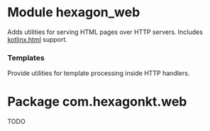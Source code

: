 
# Module hexagon_web

Adds utilities for serving HTML pages over HTTP servers. Includes [kotlinx.html] support.

[kotlinx.html]: https://github.com/Kotlin/kotlinx.html

### Templates

Provide utilities for template processing inside HTTP handlers.

# Package com.hexagonkt.web

TODO
